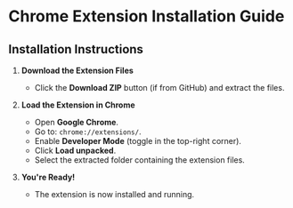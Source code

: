 # Chrome Extension Installation Guide

## Installation Instructions

1. **Download the Extension Files**  
   - Click the **Download ZIP** button (if from GitHub) and extract the files.

2. **Load the Extension in Chrome**  
   - Open **Google Chrome**.  
   - Go to: `chrome://extensions/`.  
   - Enable **Developer Mode** (toggle in the top-right corner).  
   - Click **Load unpacked**.  
   - Select the extracted folder containing the extension files.

3. **You're Ready!**  
   - The extension is now installed and running.
